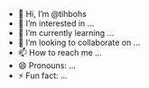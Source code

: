 - 👋 Hi, I’m @tihbohs
- 👀 I’m interested in ...
- 🌱 I’m currently learning ...
- 💞️ I’m looking to collaborate on ...
- 📫 How to reach me ...
- 😄 Pronouns: ...
- ⚡ Fun fact: ...

<!---
tihbohs/tihbohs is a ✨ special ✨ repository because its `README.md` (this file) appears on your GitHub profile.
You can click the Preview link to take a look at your changes.
--->
